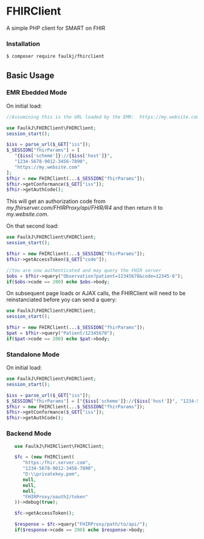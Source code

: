 # FHIRClient
A simple PHP client for SMART on FHIR

### Installation
```bash
$ composer require faulkj/fhirclient
```

## Basic Usage


### EMR Ebedded Mode

On initial load:
```php
//Assumining this is the URL loaded by the EMR:  https://my.website.com/launch/?iss=https://my.fhirserver.com/FHIRProxy/api/FHIR/R4&launch=abc123

use FaulkJ\FHIRClient\FHIRClient;
session_start();

$iss = parse_url($_GET["iss"]);
$_SESSION["fhirParams"] = [
   "{$iss['scheme']}://{$iss['host']}",
   "1234-5678-9012-3456-7890",
   "https://my.website.com"
];
$fhir = new FHIRClient(...$_SESSION["fhirParams"]);
$fhir->getConformance($_GET["iss"]);
$fhir->getAuthCode();
```

This will get an authorization code from _my.fhirserver.com/FHIRProxy/api/FHIR/R4_ and then return it to _my.website.com_.

On that second load:
```php
use FaulkJ\FHIRClient\FHIRClient;
session_start();

$fhir = new FHIRClient(...$_SESSION["fhirParams"]);
$fhir->getAccessToken($_GET["code"]);

//You are now authenticated and may query the FHIR server
$obs = $fhir->query("Observation?patient=12345678&code=12345-6");
if($obs->code == 200) echo $obs->body;
```

On subsequent page loads or AJAX calls, the FHIRClient will need to be reinstanciated before yoy can send a query:
```php
use FaulkJ\FHIRClient\FHIRClient;
session_start();

$fhir = new FHIRClient(...$_SESSION["fhirParams"]);
$pat = $fhir->query("Patient/12345678");
if($pat->code == 200) echo $pat->body;
```


### Standalone Mode

On initial load:
```php
use FaulkJ\FHIRClient\FHIRClient;
session_start();

$iss = parse_url($_GET["iss"]);
$_SESSION["fhirParams"] = ["{$iss['scheme']}://{$iss['host']}", "1234-5678-9012-3456-7890", "https://my.website.com"];
$fhir = new FHIRClient(...$_SESSION["fhirParams"]);
$fhir->getConformance($_GET["iss"]);
$fhir->getAuthCode();
```

### Backend Mode

```php
   use FaulkJ\FHIRClient\FHIRClient;

   $fc = (new FHIRClient(
      "https:/fhir.server.com",
      "1234-5678-9012-3456-7890",
      "D:\\privatekey.pem",
      null,
      null,
      null,
      "FHIRProxy/oauth2/token"
   ))->debug(true);

   $fc->getAccessToken();

   $response = $fc->query("FHIRProxy/path/to/api/");
   if($response->code == 200) echo $response->body;
```
